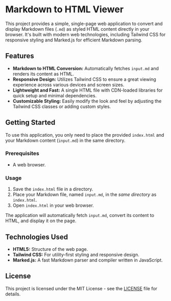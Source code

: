 # Markdown to HTML Viewer

This project provides a simple, single-page web application to convert and display Markdown files (`.md`) as styled HTML content directly in your browser. It's built with modern web technologies, including Tailwind CSS for responsive styling and Marked.js for efficient Markdown parsing.

## Features

*   **Markdown to HTML Conversion:** Automatically fetches `input.md` and renders its content as HTML.
*   **Responsive Design:** Utilizes Tailwind CSS to ensure a great viewing experience across various devices and screen sizes.
*   **Lightweight and Fast:** A single HTML file with CDN-loaded libraries for quick setup and minimal dependencies.
*   **Customizable Styling:** Easily modify the look and feel by adjusting the Tailwind CSS classes or adding custom styles.

## Getting Started

To use this application, you only need to place the provided `index.html` and your Markdown content (`input.md`) in the same directory.

### Prerequisites

*   A web browser.

### Usage

1.  Save the `index.html` file in a directory.
2.  Place your Markdown file, named `input.md`, in the *same directory* as `index.html`.
3.  Open `index.html` in your web browser.

The application will automatically fetch `input.md`, convert its content to HTML, and display it on the page.

## Technologies Used

*   **HTML5:** Structure of the web page.
*   **Tailwind CSS:** For utility-first styling and responsive design.
*   **Marked.js:** A fast Markdown parser and compiler written in JavaScript.

## License

This project is licensed under the MIT License - see the [LICENSE](#license) file for details.